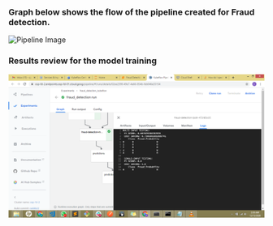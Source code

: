 ### Graph below shows the flow of the pipeline created for Fraud detection.
![Pipeline Image](./images/fraud_detection_pipeline_graph_final.png) 


### Results review for the model training
![Pipeline Image](./images/result_review.png) 
